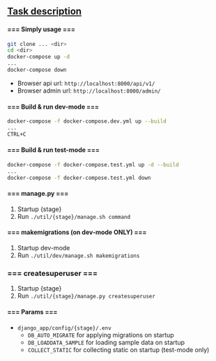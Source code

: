 ## [Task description](task.pdf)


#### === Simply usage ===

```bash
git clone ... <dir>
cd <dir>
docker-compose up -d
...
docker-compose down
```

- Browser api url: `http://localhost:8000/api/v1/`
- Browser admin url: `http://localhost:8000/admin/`


#### === Build & run dev-mode ===
```bash
docker-compose -f docker-compose.dev.yml up --build
...
CTRL+C
```


#### === Build & run test-mode ===
```bash
docker-compose -f docker-compose.test.yml up -d --build
...
docker-compose -f docker-compose.test.yml down
```


#### === manage.py ===

1. Startup {stage}
2. Run `./util/{stage}/manage.sh command`


#### === makemigrations (on dev-mode ONLY) ===

1. Startup dev-mode
2. Run `./util/dev/manage.sh makemigrations`


### === createsuperuser ===
1. Startup {stage}
2. Run `./util/{stage}/manage.py createsuperuser`


#### === Params ===
- `django_app/config/{stage}/.env`
    - `DB_AUTO_MIGRATE` for applying migrations on startup
    - `DB_LOADDATA_SAMPLE` for loading sample data on startup
    - `COLLECT_STATIC` for collecting static on startup (test-mode only)
